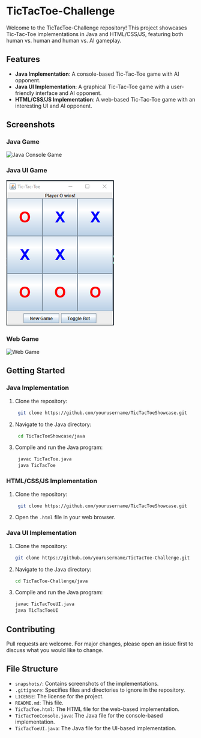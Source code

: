 # TicTacToe-Challenge

Welcome to the TicTacToe-Challenge repository! This project showcases Tic-Tac-Toe implementations in Java and HTML/CSS/JS, featuring both human vs. human and human vs. AI gameplay.

## Features

- **Java Implementation**: A console-based Tic-Tac-Toe game with AI opponent.
- **Java UI Implementation**: A graphical Tic-Tac-Toe game with a user-friendly interface and AI opponent.
- **HTML/CSS/JS Implementation**: A web-based Tic-Tac-Toe game with an interesting UI and AI opponent.

## Screenshots

### Java Game

![Java Console Game](snapshots/java_console_game.png)

### Java UI Game

![Java UI Game](snapshots/java_ui_game.png)

### Web Game

![Web Game](snapshots/web_game.png)

## Getting Started

### Java Implementation

1. Clone the repository:
   ```sh
    git clone https://github.com/yourusername/TicTacToeShowcase.git
2. Navigate to the Java directory:
   ```sh
    cd TicTacToeShowcase/java
3. Compile and run the Java program:
   ```sh
    javac TicTacToe.java
    java TicTacToe

   
### HTML/CSS/JS Implementation

1. Clone the repository:
   ```sh
    git clone https://github.com/yourusername/TicTacToeShowcase.git
2. Open the `.html` file in your web browser.


### Java UI Implementation

1. Clone the repository:
   ```sh
   git clone https://github.com/yourusername/TicTacToe-Challenge.git
2. Navigate to the Java directory:
   ```sh
   cd TicTacToe-Challenge/java
3. Compile and run the Java program:
   ```sh
   javac TicTacToeUI.java
   java TicTacToeUI

## Contributing

Pull requests are welcome. For major changes, please open an issue first to discuss what you would like to change.

## File Structure

- `snapshots/`: Contains screenshots of the implementations.
- `.gitignore`: Specifies files and directories to ignore in the repository.
- `LICENSE`: The license for the project.
- `README.md`: This file.
- `TicTacToe.html`: The HTML file for the web-based implementation.
- `TicTacToeConsole.java`: The Java file for the console-based implementation.
- `TicTacToeUI.java`: The Java file for the UI-based implementation.
